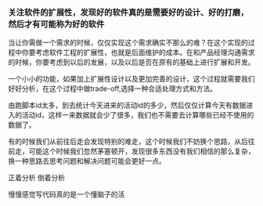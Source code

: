 ### 关注软件的扩展性，发现好的软件真的是需要好的设计、好的打磨，然后才有可能称为好的软件

当让你需做一个需求的时候，仅仅实现这个需求确实不那么的难？在这个实现的过程中你要考虑软件工程的扩展性，也就是后面维护的成本。在和产品经理沟通需求的时候，你要考虑到以后的发展，以及以后是否在原有的基础上进行扩展和开发。

一个小小的功能，如果加上扩展性设计以及更加完善的设计，这个过程就需要我们好好分析，在这个过程中做trade-off,选择一种合适处理方式和方法。

由跑脚本id太多，到去统计今天进来的活动id的多少，然后仅仅计算今天有数据进入的活动id，这样一来数据就会少了很多，我们也不需要去计算哪些已经不使用的数据了。 

有的时候我们从前往后走会发现特别的难走，这个时候我们不妨换个思路，从后往前走，可能这个时候我们忽然茅塞顿开，发现很多东西没有我们相信的那么复杂，换一种思路去思考问题和解决问题可能会更好一点。

正着分析 倒着分析

慢慢感觉写代码真的是一个懂脑子的活